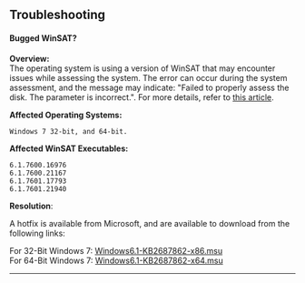## Troubleshooting

#### Bugged WinSAT?

**Overview:**\
The operating system is using a version of WinSAT that may encounter issues while assessing the system. The error can occur during the system assessment, and the message may indicate: "Failed to properly assess the disk. The parameter is incorrect.". For more details, refer to [this article](https://support.microsoft.com/en-us/topic/-the-parameter-is-incorrect-error-message-when-you-run-winsat-in-windows-7-b8c320cc-ce3f-70a7-593e-8aa3ed3b5b5f).

**Affected Operating Systems:**
```
Windows 7 32-bit, and 64-bit.
```

**Affected WinSAT Executables:**
```
6.1.7600.16976
6.1.7600.21167
6.1.7601.17793
6.1.7601.21940
```

**Resolution**:

A hotfix is available from Microsoft, and are available to download from the following links:

For 32-Bit Windows 7: [Windows6.1-KB2687862-x86.msu](https://github.com/MuertoGB/WinEI/raw/main/stream/hotfix/Windows6.1-KB2687862-x86.msu)\
For 64-Bit Windows 7: [Windows6.1-KB2687862-x64.msu](https://github.com/MuertoGB/WinEI/raw/main/stream/hotfix/Windows6.1-KB2687862-x64.msu)

---